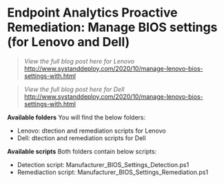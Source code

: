 # Endpoint Analytics Proactive Remediation: Manage BIOS settings (for Lenovo and Dell)

> *View the full blog post here for Lenovo*
http://www.systanddeploy.com/2020/10/manage-lenovo-bios-settings-with.html

> *View the full blog post here for Dell*
http://www.systanddeploy.com/2020/10/manage-lenovo-bios-settings-with.html

**Available folders**
You will find the below folders:
- Lenovo: dtection and remediation scripts for Lenovo
- Dell: dtection and remediation scripts for Dell

**Available scripts**
Both folders contain below scripts:
- Detection script: Manufacturer_BIOS_Settings_Detection.ps1
- Remediaction script: Manufacturer_BIOS_Settings_Remediation.ps1
